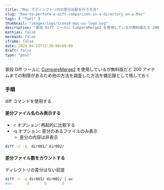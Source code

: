 ```yaml
---
title: "Mac でディレクトリ内の差分比較を行う方法"
slug: "how-to-perform-a-diff-comparison-in-a-directory-on-a-Mac"
tags: [ "Tool" ]
thumbnail: "images/logo/icons8-mac-os-logo.svg"
description: "普段 Diff ツールに CompareMerge2 を使用しているが無料版だと 200 アイテムまでの制限があるため他の方法を調査した方法を備忘録として残しておく"
mathjax: false
mermaid: false
iframe: false
date: 2024-04-15T12:30:00+09:00
draft: false
type: "post"
---
```


普段 Diff ツールに [CompareMerge2](https://apps.apple.com/jp/app/comparemerge2/id1459748650?mt=12) を使用しているが無料版だと 200 アイテムまでの制限があるため他の方法を調査した方法を備忘録として残しておく

### 手順

diff コマンドを使用する

#### 差分ファイル名のみ表示する

* -r オプション: 再起的に比較する
* -q オプション: 差分のあるファイルのみ表示
  * 差分の内容は非表示

```.sh
diff -r -q  dir001/ dir002/
```

#### 差分ファイル数をカウントする

ディレクトリの差分はない前提

```.sh
diff -r -q dir001/ dir002/ | wc
#=>       0       0       0
```
